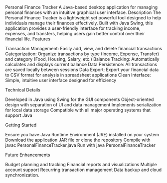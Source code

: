 Personal Finance Tracker A Java-based desktop application for managing personal finances with an intuitive graphical user interface. Description The Personal Finance Tracker is a lightweight yet powerful tool designed to help individuals manage their finances effectively. Built with Java Swing, this application provides a user-friendly interface for tracking income, expenses, and transfers, helping users gain better control over their financial life. Features

Transaction Management: Easily add, view, and delete financial transactions Categorization: Organize transactions by type (Income, Expense, Transfer) and category (Food, Housing, Salary, etc.) Balance Tracking: Automatically calculates and displays current balance Data Persistence: All transactions are saved locally between sessions Data Export: Export your financial data to CSV format for analysis in spreadsheet applications Clean Interface: Simple, intuitive user interface designed for efficiency

Technical Details

Developed in Java using Swing for the GUI components Object-oriented design with separation of UI and data management Implements serialization for local data storage Compatible with all major operating systems that support Java

Getting Started

Ensure you have Java Runtime Environment (JRE) installed on your system Download the application JAR file or clone the repository Compile with javac PersonalFinanceTracker.java Run with java PersonalFinanceTracker

Future Enhancements

Budget planning and tracking Financial reports and visualizations Multiple account support Recurring transaction management Data backup and cloud synchronization.
